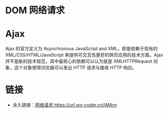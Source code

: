 # DOM 网络请求

# Ajax

Ajax 的官方定义为 Asynchronous JavaScript and XML，即是依赖于现有的 XML/CSS/HTML/JavaScript 来提供可交互性更好的网页应用的技术方案。Ajax 并不是新的技术规范，其中最核心的依赖可以认为就是 XMLHTTPRequest 对象，这个对象使得浏览器可以发出 HTTP 请求与接收 HTTP 响应。

# 链接

- 永久链接：[网络请求 https://url.wx-coder.cn/iMArn ](https://url.wx-coder.cn/iMArn)
